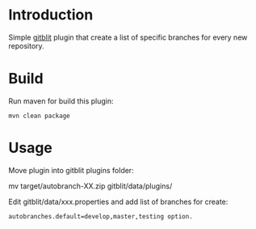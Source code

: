 # Introduction
Simple [gitblit](https://github.com/gitblit/gitblit) plugin that create a list of specific branches for every new repository.

# Build
Run maven for build this plugin:
```
mvn clean package
```

# Usage
Move plugin into gitblit plugins folder:

mv target/autobranch-XX.zip gitblit/data/plugins/

Edit gitblit/data/xxx.properties and add list of branches for create:

```
autobranches.default=develop,master,testing option.
```
